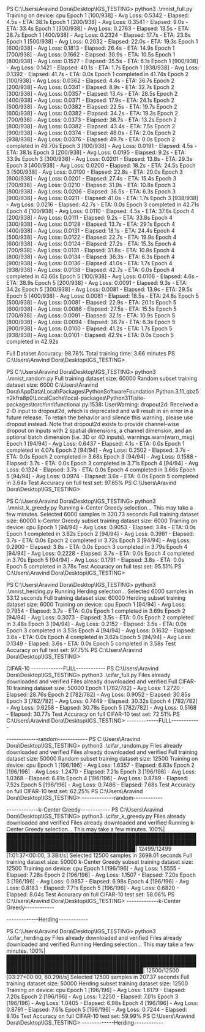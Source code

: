 PS C:\Users\Aravind Dora\Desktop\IGS_TESTING> python3 .\mnist_full.py
Training on device: cpu
Epoch 1 [100/938] - Avg Loss: 0.5342 - Elapsed: 4.5s - ETA: 38.1s
Epoch 1 [200/938] - Avg Loss: 0.3541 - Elapsed: 9.0s - ETA: 33.4s
Epoch 1 [300/938] - Avg Loss: 0.2763 - Elapsed: 13.5s - ETA: 28.7s
Epoch 1 [400/938] - Avg Loss: 0.2324 - Elapsed: 17.7s - ETA: 23.8s
Epoch 1 [500/938] - Avg Loss: 0.2032 - Elapsed: 22.0s - ETA: 19.3s
Epoch 1 [600/938] - Avg Loss: 0.1813 - Elapsed: 26.4s - ETA: 14.9s
Epoch 1 [700/938] - Avg Loss: 0.1662 - Elapsed: 30.9s - ETA: 10.5s
Epoch 1 [800/938] - Avg Loss: 0.1527 - Elapsed: 35.5s - ETA: 6.1s
Epoch 1 [900/938] - Avg Loss: 0.1421 - Elapsed: 40.1s - ETA: 1.7s
Epoch 1 [938/938] - Avg Loss: 0.1392 - Elapsed: 41.7s - ETA: 0.0s
Epoch 1 completed in 41.74s
Epoch 2 [100/938] - Avg Loss: 0.0362 - Elapsed: 4.4s - ETA: 36.7s
Epoch 2 [200/938] - Avg Loss: 0.0341 - Elapsed: 8.9s - ETA: 32.7s
Epoch 2 [300/938] - Avg Loss: 0.0357 - Elapsed: 13.4s - ETA: 28.5s
Epoch 2 [400/938] - Avg Loss: 0.0371 - Elapsed: 17.9s - ETA: 24.1s
Epoch 2 [500/938] - Avg Loss: 0.0382 - Elapsed: 22.5s - ETA: 19.7s
Epoch 2 [600/938] - Avg Loss: 0.0382 - Elapsed: 34.2s - ETA: 19.3s
Epoch 2 [700/938] - Avg Loss: 0.0373 - Elapsed: 38.7s - ETA: 13.2s
Epoch 2 [800/938] - Avg Loss: 0.0382 - Elapsed: 43.4s - ETA: 7.5s
Epoch 2 [900/938] - Avg Loss: 0.0374 - Elapsed: 48.0s - ETA: 2.0s
Epoch 2 [938/938] - Avg Loss: 0.0376 - Elapsed: 49.7s - ETA: 0.0s
Epoch 2 completed in 49.70s
Epoch 3 [100/938] - Avg Loss: 0.0191 - Elapsed: 4.5s - ETA: 38.1s
Epoch 3 [200/938] - Avg Loss: 0.0195 - Elapsed: 9.2s - ETA: 33.9s
Epoch 3 [300/938] - Avg Loss: 0.0201 - Elapsed: 13.8s - ETA: 29.3s
Epoch 3 [400/938] - Avg Loss: 0.0200 - Elapsed: 18.2s - ETA: 24.5s
Epoch 3 [500/938] - Avg Loss: 0.0190 - Elapsed: 22.8s - ETA: 20.0s
Epoch 3 [600/938] - Avg Loss: 0.0201 - Elapsed: 27.4s - ETA: 15.4s
Epoch 3 [700/938] - Avg Loss: 0.0210 - Elapsed: 31.9s - ETA: 10.8s
Epoch 3 [800/938] - Avg Loss: 0.0206 - Elapsed: 36.5s - ETA: 6.3s
Epoch 3 [900/938] - Avg Loss: 0.0211 - Elapsed: 41.0s - ETA: 1.7s
Epoch 3 [938/938] - Avg Loss: 0.0216 - Elapsed: 42.7s - ETA: 0.0s
Epoch 3 completed in 42.71s
Epoch 4 [100/938] - Avg Loss: 0.0110 - Elapsed: 4.5s - ETA: 37.6s
Epoch 4 [200/938] - Avg Loss: 0.0111 - Elapsed: 9.2s - ETA: 33.8s
Epoch 4 [300/938] - Avg Loss: 0.0128 - Elapsed: 13.7s - ETA: 29.1s
Epoch 4 [400/938] - Avg Loss: 0.0131 - Elapsed: 18.1s - ETA: 24.4s
Epoch 4 [500/938] - Avg Loss: 0.0122 - Elapsed: 22.7s - ETA: 19.9s
Epoch 4 [600/938] - Avg Loss: 0.0124 - Elapsed: 27.2s - ETA: 15.3s
Epoch 4 [700/938] - Avg Loss: 0.0131 - Elapsed: 31.8s - ETA: 10.8s
Epoch 4 [800/938] - Avg Loss: 0.0134 - Elapsed: 36.3s - ETA: 6.3s
Epoch 4 [900/938] - Avg Loss: 0.0136 - Elapsed: 41.0s - ETA: 1.7s
Epoch 4 [938/938] - Avg Loss: 0.0138 - Elapsed: 42.7s - ETA: 0.0s
Epoch 4 completed in 42.66s
Epoch 5 [100/938] - Avg Loss: 0.0106 - Elapsed: 4.6s - ETA: 38.9s
Epoch 5 [200/938] - Avg Loss: 0.0091 - Elapsed: 9.3s - ETA: 34.2s
Epoch 5 [300/938] - Avg Loss: 0.0081 - Elapsed: 13.9s - ETA: 29.5s
Epoch 5 [400/938] - Avg Loss: 0.0081 - Elapsed: 18.5s - ETA: 24.8s
Epoch 5 [500/938] - Avg Loss: 0.0081 - Elapsed: 22.9s - ETA: 20.1s
Epoch 5 [600/938] - Avg Loss: 0.0086 - Elapsed: 27.5s - ETA: 15.5s
Epoch 5 [700/938] - Avg Loss: 0.0091 - Elapsed: 32.1s - ETA: 10.9s
Epoch 5 [800/938] - Avg Loss: 0.0094 - Elapsed: 36.7s - ETA: 6.3s
Epoch 5 [900/938] - Avg Loss: 0.0100 - Elapsed: 41.2s - ETA: 1.7s
Epoch 5 [938/938] - Avg Loss: 0.0101 - Elapsed: 42.9s - ETA: 0.0s
Epoch 5 completed in 42.92s

Full Dataset Accuracy: 98.78%
Total training time: 3.66 minutes
PS C:\Users\Aravind Dora\Desktop\IGS_TESTING>





PS C:\Users\Aravind Dora\Desktop\IGS_TESTING> python3 .\mnist_random.py
Full training dataset size: 60000
Random subset training dataset size: 6000
C:\Users\Aravind Dora\AppData\Local\Packages\PythonSoftwareFoundation.Python.3.11_qbz5n2kfra8p0\LocalCache\local-packages\Python311\site-packages\torch\nn\functional.py:1538: UserWarning: dropout2d: Received a 2-D input to dropout2d, which is deprecated and will result in an error in a future release. To retain the behavior and silence this warning, please use dropout instead. Note that dropout2d exists to provide channel-wise dropout on inputs with 2 spatial dimensions, a channel dimension, and an optional batch dimension (i.e. 3D or 4D inputs).
  warnings.warn(warn_msg)
Epoch 1 [94/94] - Avg Loss: 0.6437 - Elapsed: 4.1s - ETA: 0.0s
Epoch 1 completed in 4.07s
Epoch 2 [94/94] - Avg Loss: 0.2502 - Elapsed: 3.7s - ETA: 0.0s
Epoch 2 completed in 3.68s
Epoch 3 [94/94] - Avg Loss: 0.1588 - Elapsed: 3.7s - ETA: 0.0s
Epoch 3 completed in 3.71s
Epoch 4 [94/94] - Avg Loss: 0.1324 - Elapsed: 3.7s - ETA: 0.0s
Epoch 4 completed in 3.66s
Epoch 5 [94/94] - Avg Loss: 0.0974 - Elapsed: 3.6s - ETA: 0.0s
Epoch 5 completed in 3.64s
Test Accuracy on full test set: 97.65%
PS C:\Users\Aravind Dora\Desktop\IGS_TESTING>


PS C:\Users\Aravind Dora\Desktop\IGS_TESTING> python3 .\mnist_k_greedy.py
Running k-Center Greedy selection... This may take a few minutes.
Selected 6000 samples in 320.73 seconds
Full training dataset size: 60000
k-Center Greedy subset training dataset size: 6000
Training on device: cpu
Epoch 1 [94/94] - Avg Loss: 0.9053 - Elapsed: 3.8s - ETA: 0.0s
Epoch 1 completed in 3.82s
Epoch 2 [94/94] - Avg Loss: 0.3981 - Elapsed: 3.7s - ETA: 0.0s
Epoch 2 completed in 3.72s
Epoch 3 [94/94] - Avg Loss: 0.2900 - Elapsed: 3.8s - ETA: 0.0s
Epoch 3 completed in 3.79s
Epoch 4 [94/94] - Avg Loss: 0.2228 - Elapsed: 3.7s - ETA: 0.0s
Epoch 4 completed in 3.70s
Epoch 5 [94/94] - Avg Loss: 0.1791 - Elapsed: 3.8s - ETA: 0.0s
Epoch 5 completed in 3.78s
Test Accuracy on full test set: 95.51%
PS C:\Users\Aravind Dora\Desktop\IGS_TESTING> 


PS C:\Users\Aravind Dora\Desktop\IGS_TESTING> python3 .\mnist_herding.py
Running Herding selection...
Selected 6000 samples in 33.12 seconds
Full training dataset size: 60000
Herding subset training dataset size: 6000
Training on device: cpu
Epoch 1 [94/94] - Avg Loss: 0.7954 - Elapsed: 3.7s - ETA: 0.0s
Epoch 1 completed in 3.69s
Epoch 2 [94/94] - Avg Loss: 0.3073 - Elapsed: 3.5s - ETA: 0.0s
Epoch 2 completed in 3.48s
Epoch 3 [94/94] - Avg Loss: 0.2152 - Elapsed: 3.5s - ETA: 0.0s
Epoch 3 completed in 3.53s
Epoch 4 [94/94] - Avg Loss: 0.1632 - Elapsed: 3.6s - ETA: 0.0s
Epoch 4 completed in 3.62s
Epoch 5 [94/94] - Avg Loss: 0.1349 - Elapsed: 3.6s - ETA: 0.0s
Epoch 5 completed in 3.58s
Test Accuracy on full test set: 97.75%
PS C:\Users\Aravind Dora\Desktop\IGS_TESTING> 




CIFAR-10
-------------FULL------------
PS C:\Users\Aravind Dora\Desktop\IGS_TESTING> python3 .\cifar_full.py
Files already downloaded and verified
Files already downloaded and verified
Full CIFAR-10 training dataset size: 50000
Epoch 1 [782/782] - Avg Loss: 1.2720 - Elapsed: 28.76s
Epoch 2 [782/782] - Avg Loss: 0.9052 - Elapsed: 30.85s
Epoch 3 [782/782] - Avg Loss: 0.7449 - Elapsed: 30.32s
Epoch 4 [782/782] - Avg Loss: 0.6258 - Elapsed: 30.78s
Epoch 5 [782/782] - Avg Loss: 0.5168 - Elapsed: 30.77s
Test Accuracy on full CIFAR-10 test set: 72.51%
PS C:\Users\Aravind Dora\Desktop\IGS_TESTING> 
-------------FULL------------


-------------random------------
PS C:\Users\Aravind Dora\Desktop\IGS_TESTING> python3 .\cifar_random.py
Files already downloaded and verified
Files already downloaded and verified
Full training dataset size: 50000
Random subset training dataset size: 12500
Training on device: cpu
Epoch 1 [196/196] - Avg Loss: 1.6357 - Elapsed: 6.83s
Epoch 2 [196/196] - Avg Loss: 1.2470 - Elapsed: 7.21s
Epoch 3 [196/196] - Avg Loss: 1.0368 - Elapsed: 6.81s
Epoch 4 [196/196] - Avg Loss: 0.8789 - Elapsed: 7.52s
Epoch 5 [196/196] - Avg Loss: 0.7486 - Elapsed: 7.68s
Test Accuracy on full CIFAR-10 test set: 62.25%
PS C:\Users\Aravind Dora\Desktop\IGS_TESTING> 
-------------random------------


-------------k-Center Greedy------------
PS C:\Users\Aravind Dora\Desktop\IGS_TESTING> python3 .\cifar_k_greedy.py
Files already downloaded and verified
Files already downloaded and verified
Running k-Center Greedy selection... This may take a few minutes.
100%|██████████████████████████████████████████████████████████████████████████████████████████████████████████████████████████████████████| 12499/12499 [1:01:37<00:00,  3.38it/s] 
Selected 12500 samples in 3698.01 seconds
Full training dataset size: 50000
k-Center Greedy subset training dataset size: 12500
Training on device: cpu
Epoch 1 [196/196] - Avg Loss: 1.5555 - Elapsed: 7.28s
Epoch 2 [196/196] - Avg Loss: 1.1507 - Elapsed: 7.20s
Epoch 3 [196/196] - Avg Loss: 0.9857 - Elapsed: 6.98s
Epoch 4 [196/196] - Avg Loss: 0.8183 - Elapsed: 7.71s
Epoch 5 [196/196] - Avg Loss: 0.6820 - Elapsed: 8.04s
Test Accuracy on full CIFAR-10 test set: 58.06%
PS C:\Users\Aravind Dora\Desktop\IGS_TESTING>
-------------k-Center Greedy------------


-------------Herding------------

PS C:\Users\Aravind Dora\Desktop\IGS_TESTING> python3 .\cifar_herding.py
Files already downloaded and verified
Files already downloaded and verified
Running Herding selection... This may take a few minutes.
100%|████████████████████████████████████████████████████████████████████████████████████████████████████████████████████████████████████████| 12500/12500 [03:27<00:00, 60.29it/s]
Selected 12500 samples in 207.37 seconds
Full training dataset size: 50000
Herding subset training dataset size: 12500
Training on device: cpu
Epoch 1 [196/196] - Avg Loss: 1.6179 - Elapsed: 7.20s
Epoch 2 [196/196] - Avg Loss: 1.2250 - Elapsed: 7.01s
Epoch 3 [196/196] - Avg Loss: 1.0405 - Elapsed: 6.98s
Epoch 4 [196/196] - Avg Loss: 0.8791 - Elapsed: 7.61s
Epoch 5 [196/196] - Avg Loss: 0.7244 - Elapsed: 8.10s
Test Accuracy on full CIFAR-10 test set: 59.99%
PS C:\Users\Aravind Dora\Desktop\IGS_TESTING> 
-------------Herding------------